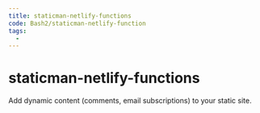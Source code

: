 ```yaml
---
title: staticman-netlify-functions
code: Bash2/staticman-netlify-function
tags: 
  - 
---
```


# staticman-netlify-functions

Add dynamic content (comments, email subscriptions) to your static site.

